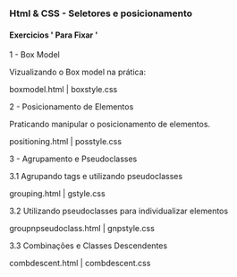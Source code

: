 ### Html & CSS - Seletores e posicionamento

#### Exercicios ' Para Fixar '


1 - Box Model

Vizualizando o Box model na prática:

boxmodel.html | boxstyle.css

2 - Posicionamento de Elementos

Praticando manipular o posicionamento de elementos.


positioning.html | posstyle.css

3 - Agrupamento e Pseudoclasses

3.1 Agrupando tags e utilizando pseudoclasses

grouping.html | gstyle.css

3.2 Utilizando pseudoclasses para individualizar elementos

groupnpseudoclass.html | gnpstyle.css

3.3 Combinações e Classes Descendentes

combdescent.html | combdescent.css